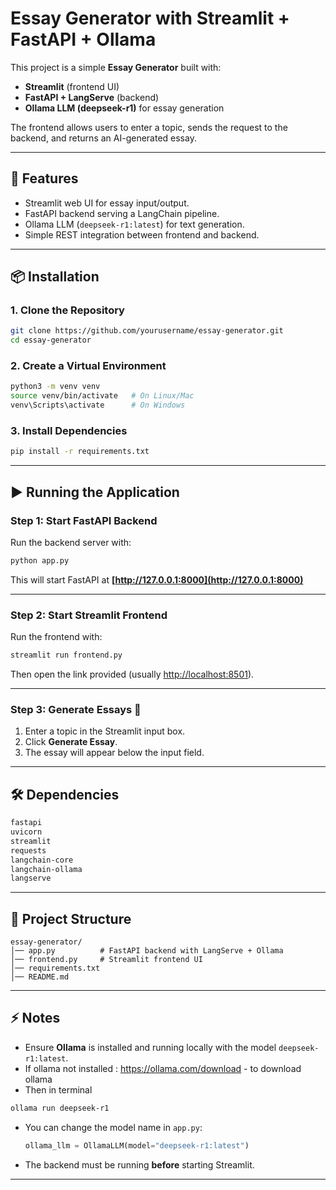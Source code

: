 # Essay Generator with Streamlit + FastAPI + Ollama

This project is a simple **Essay Generator** built with:

* **Streamlit** (frontend UI)
* **FastAPI + LangServe** (backend)
* **Ollama LLM (deepseek-r1)** for essay generation

The frontend allows users to enter a topic, sends the request to the backend, and returns an AI-generated essay.

---

## 🚀 Features

* Streamlit web UI for essay input/output.
* FastAPI backend serving a LangChain pipeline.
* Ollama LLM (`deepseek-r1:latest`) for text generation.
* Simple REST integration between frontend and backend.

---

## 📦 Installation

### 1. Clone the Repository

```bash
git clone https://github.com/yourusername/essay-generator.git
cd essay-generator
```

### 2. Create a Virtual Environment

```bash
python3 -m venv venv
source venv/bin/activate   # On Linux/Mac
venv\Scripts\activate      # On Windows
```

### 3. Install Dependencies

```bash
pip install -r requirements.txt
```

---

## ▶️ Running the Application

### Step 1: Start FastAPI Backend

Run the backend server with:

```bash
python app.py
```

This will start FastAPI at **[http://127.0.0.1:8000](http://127.0.0.1:8000)**

---

### Step 2: Start Streamlit Frontend

Run the frontend with:

```bash
streamlit run frontend.py
```

Then open the link provided (usually [http://localhost:8501](http://localhost:8501)).

---

### Step 3: Generate Essays 🎉

1. Enter a topic in the Streamlit input box.
2. Click **Generate Essay**.
3. The essay will appear below the input field.

---

## 🛠 Dependencies

```txt
fastapi
uvicorn
streamlit
requests
langchain-core
langchain-ollama
langserve
```

---

## 📂 Project Structure

```
essay-generator/
│── app.py          # FastAPI backend with LangServe + Ollama
│── frontend.py     # Streamlit frontend UI
│── requirements.txt
│── README.md
```

---

## ⚡ Notes

* Ensure **Ollama** is installed and running locally with the model `deepseek-r1:latest`.
* If ollama not installed : https://ollama.com/download  - to download ollama
* Then in terminal
```bash
ollama run deepseek-r1
```
* You can change the model name in `app.py`:

  ```python
  ollama_llm = OllamaLLM(model="deepseek-r1:latest")
  ```
* The backend must be running **before** starting Streamlit.

---

